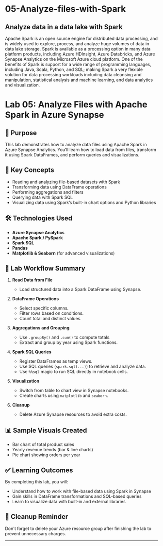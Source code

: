 # 05-Analyze-files-with-Spark
## Analyze data in a data lake with Spark
Apache Spark is an open source engine for distributed data processing, and is widely used to explore, process, and analyze huge volumes of data in data lake storage. Spark is available as a processing option in many data platform products, including Azure HDInsight, Azure Databricks, and Azure Synapse Analytics on the Microsoft Azure cloud platform. One of the benefits of Spark is support for a wide range of programming languages, including Java, Scala, Python, and SQL; making Spark a very flexible solution for data processing workloads including data cleansing and manipulation, statistical analysis and machine learning, and data analytics and visualization.

# Lab 05: Analyze Files with Apache Spark in Azure Synapse

## 📝 Purpose

This lab demonstrates how to analyze data files using Apache Spark in Azure Synapse Analytics. You'll learn how to load data from files, transform it using Spark DataFrames, and perform queries and visualizations.

## 🚀 Key Concepts

- Reading and analyzing file-based datasets with Spark
- Transforming data using DataFrame operations
- Performing aggregations and filters
- Querying data with Spark SQL
- Visualizing data using Spark’s built-in chart options and Python libraries

## 🛠️ Technologies Used

- **Azure Synapse Analytics**
- **Apache Spark / PySpark**
- **Spark SQL**
- **Pandas**
- **Matplotlib & Seaborn** (for advanced visualizations)

## 📂 Lab Workflow Summary

1. **Read Data from File**
   - Load structured data into a Spark DataFrame using Synapse.
   
2. **DataFrame Operations**
   - Select specific columns.
   - Filter rows based on conditions.
   - Count total and distinct values.

3. **Aggregations and Grouping**
   - Use `.groupBy()` and `.sum()` to compute totals.
   - Extract and group by year using Spark functions.

4. **Spark SQL Queries**
   - Register DataFrames as temp views.
   - Use SQL queries (`spark.sql(...)`) to retrieve and analyze data.
   - Use `%%sql` magic to run SQL directly in notebook cells.

5. **Visualization**
   - Switch from table to chart view in Synapse notebooks.
   - Create charts using `matplotlib` and `seaborn`.

6. **Cleanup**
   - Delete Azure Synapse resources to avoid extra costs.

## 📊 Sample Visuals Created

- Bar chart of total product sales
- Yearly revenue trends (bar & line charts)
- Pie chart showing orders per year

## ✅ Learning Outcomes

By completing this lab, you will:

- Understand how to work with file-based data using Spark in Synapse
- Gain skills in DataFrame transformations and SQL-based queries
- Learn to visualize data with built-in and external libraries

## 🧹 Cleanup Reminder

Don't forget to delete your Azure resource group after finishing the lab to prevent unnecessary charges.

---

